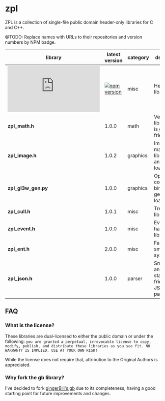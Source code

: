 # zpl

ZPL is a collection of single-file public domain header-only libraries for C and C++.

@TODO: Replace names with URLs to their repositories and version numbers by NPM badge.

library             | latest version | category | description
--------------------|----------------|----------|-------------
![zpl.h](https://www.npmjs.com/package/zpl.c)          | [![npm version](https://badge.fury.io/js/zpl.c.svg)](https://badge.fury.io/js/zpl.c)          | misc     | Helper library.
**zpl_math.h**      | 1.0.0          | math     | Vector math library that is gamedev friendly..
**zpl_image.h**     | 1.0.2          | graphics | Image manipulation library &amp; GIF animation. loader.
**zpl_gl3w_gen.py** | 1.0.0          | graphics | OpenGL core bindings generator &amp; loader.
**zpl_cull.h**      | 1.0.1          | misc     | Tree culling library.
**zpl_event.h**     | 1.0.0          | misc     | Event handler library.
**zpl_ent.h**       | 2.0.0          | misc     | Fast and small entity system.
**zpl_json.h**      | 1.0.0          | parser   | Small, fast and standard-friendly JSON parser.

## FAQ

### What is the license?

These libraries are dual-licensed to either the public domain or under the following: `you are granted a perpetual, irrevocable license to copy, modify,
    publish, and distribute these libraries as you see fit. NO WARRANTY IS IMPLIED, USE AT YOUR OWN RISK!`

While the license does not require that, attribution to the Original Authors is appreciated.

### Why fork the **gb** library?

I've decided to fork [gingerBill's gb](https://github.com/gingerBill/gb) due to its completeness, having a good starting point for future improvements and changes.


